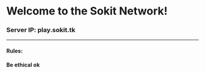 <h1>Welcome to the Sokit Network!
<h3>Server IP: play.sokit.tk
<br>
<hr>
<h4>Rules:<h4>
  <p>Be ethical ok<p>
